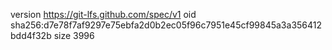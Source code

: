 version https://git-lfs.github.com/spec/v1
oid sha256:d7e78f7af9297e75ebfa2d0b2ec05f96c7951e45cf99845a3a356412bdd4f32b
size 3996
